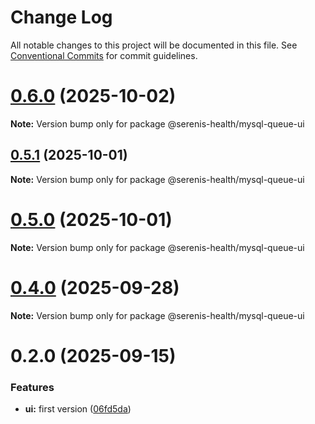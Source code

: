 # Change Log

All notable changes to this project will be documented in this file.
See [Conventional Commits](https://conventionalcommits.org) for commit guidelines.

# [0.6.0](https://github.com/serenis-health/mysql-queue/compare/0.5.1...0.6.0) (2025-10-02)

**Note:** Version bump only for package @serenis-health/mysql-queue-ui

## [0.5.1](https://github.com/serenis-health/mysql-queue/compare/0.5.0...0.5.1) (2025-10-01)

**Note:** Version bump only for package @serenis-health/mysql-queue-ui

# [0.5.0](https://github.com/serenis-health/mysql-queue/compare/0.3.0...0.5.0) (2025-10-01)

**Note:** Version bump only for package @serenis-health/mysql-queue-ui

# [0.4.0](https://github.com/serenis-health/mysql-queue/compare/0.3.0...0.4.0) (2025-09-28)

**Note:** Version bump only for package @serenis-health/mysql-queue-ui

# 0.2.0 (2025-09-15)

### Features

* **ui:** first version ([06fd5da](https://github.com/serenis-health/mysql-queue/commit/06fd5daf30f810c751a90ac0650b0cc1b2c3a91a))
